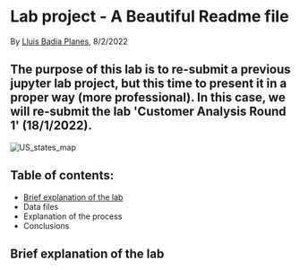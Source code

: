 # Lab project - A Beautiful Readme file

By [Lluis Badia Planes](https://github.com/lluis90badia), 8/2/2022

## The purpose of this lab is to re-submit a previous jupyter lab project, but this time to present it in a proper way (more professional). In this case, we will re-submit the lab 'Customer Analysis Round 1' (18/1/2022).

![US_states_map](https://i.pinimg.com/originals/0b/61/3c/0b613c38e9fe0c3c290fc7a6efdd191c.png)

## Table of contents:
- [Brief explanation of the lab](https://github.com/lluis90badia/lab_readme/blob/main/README.md#Briefexplanation-of-the-lab)
- Data files
- Explanation of the process
- Conclusions

## Brief explanation of the lab
